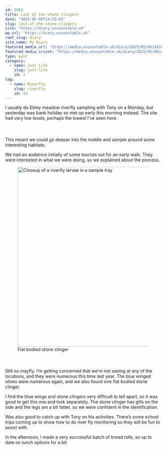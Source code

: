 ```yaml
---
id: 5965
title: Last of the stone clingers
date: "2025-05-06T14:53:03"
slug: last-of-the-stone-clingers
site: "https://diary.uncountable.uk"
wp_url: "https://diary.uncountable.uk"
root_slug: diary
site_name: My Diary
featured_media_url: "https://media.uncountable.uk/diary/2025/05/06143100/IMG20250506084325.webp"
featured_media_srcset: "https://media.uncountable.uk/diary/2025/05/06143100/IMG20250506084325-300x169.webp 300w, https://media.uncountable.uk/diary/2025/05/06143100/IMG20250506084325-1024x576.webp 1024w, https://media.uncountable.uk/diary/2025/05/06143100/IMG20250506084325-150x150.webp 150w, https://media.uncountable.uk/diary/2025/05/06143100/IMG20250506084325-640x360.webp 640w, https://media.uncountable.uk/diary/2025/05/06143100/IMG20250506084325.webp 1959w"
type: post
category:
  - name: Just Life
    slug: just-life
    id: 1
tag:
  - name: Riverfly
    slug: riverfly
    id: 43
---
```



<p>I usually do Ebley meadow riverfly sampling with Tony on a Monday, but yesterday was bank holiday so met up early this morning instead.  The site had very low levels, perhaps the lowest I&#8217;ve seen here.</p>


<style>.kb-row-layout-id5965_44eaaf-fe > .kt-row-column-wrap{align-content:start;}:where(.kb-row-layout-id5965_44eaaf-fe > .kt-row-column-wrap) > .wp-block-kadence-column{justify-content:start;}.kb-row-layout-id5965_44eaaf-fe > .kt-row-column-wrap{column-gap:var(--global-kb-gap-md, 2rem);row-gap:var(--global-kb-gap-md, 2rem);padding-top:var(--global-kb-spacing-sm, 1.5rem);padding-bottom:var(--global-kb-spacing-sm, 1.5rem);grid-template-columns:repeat(2, minmax(0, 1fr));}.kb-row-layout-id5965_44eaaf-fe > .kt-row-layout-overlay{opacity:0.30;}@media all and (max-width: 1024px){.kb-row-layout-id5965_44eaaf-fe > .kt-row-column-wrap{grid-template-columns:repeat(2, minmax(0, 1fr));}}@media all and (max-width: 767px){.kb-row-layout-id5965_44eaaf-fe > .kt-row-column-wrap{grid-template-columns:minmax(0, 1fr);}.kb-row-layout-id5965_44eaaf-fe > .kt-row-column-wrap > .wp-block-kadence-column:nth-of-type(1){order:2;}.kb-row-layout-id5965_44eaaf-fe > .kt-row-column-wrap > .wp-block-kadence-column:nth-of-type(2){order:1;}.kb-row-layout-id5965_44eaaf-fe > .kt-row-column-wrap > .wp-block-kadence-column:nth-of-type(3){order:12;}.kb-row-layout-id5965_44eaaf-fe > .kt-row-column-wrap > .wp-block-kadence-column:nth-of-type(4){order:11;}.kb-row-layout-id5965_44eaaf-fe > .kt-row-column-wrap > .wp-block-kadence-column:nth-of-type(5){order:22;}.kb-row-layout-id5965_44eaaf-fe > .kt-row-column-wrap > .wp-block-kadence-column:nth-of-type(6){order:21;}.kb-row-layout-id5965_44eaaf-fe > .kt-row-column-wrap > .wp-block-kadence-column:nth-of-type(7){order:32;}.kb-row-layout-id5965_44eaaf-fe > .kt-row-column-wrap > .wp-block-kadence-column:nth-of-type(8){order:31;}}</style><div class="kb-row-layout-wrap kb-row-layout-id5965_44eaaf-fe alignnone wp-block-kadence-rowlayout"><div class="kt-row-column-wrap kt-has-2-columns kt-row-layout-equal kt-tab-layout-inherit kt-mobile-layout-row kt-row-valign-top">
<style>.kadence-column5965_a0f9c3-17 > .kt-inside-inner-col,.kadence-column5965_a0f9c3-17 > .kt-inside-inner-col:before{border-top-left-radius:0px;border-top-right-radius:0px;border-bottom-right-radius:0px;border-bottom-left-radius:0px;}.kadence-column5965_a0f9c3-17 > .kt-inside-inner-col{column-gap:var(--global-kb-gap-sm, 1rem);}.kadence-column5965_a0f9c3-17 > .kt-inside-inner-col{flex-direction:column;}.kadence-column5965_a0f9c3-17 > .kt-inside-inner-col > .aligncenter{width:100%;}.kadence-column5965_a0f9c3-17 > .kt-inside-inner-col:before{opacity:0.3;}.kadence-column5965_a0f9c3-17{position:relative;}@media all and (max-width: 1024px){.kadence-column5965_a0f9c3-17 > .kt-inside-inner-col{flex-direction:column;justify-content:center;}}@media all and (max-width: 767px){.kadence-column5965_a0f9c3-17 > .kt-inside-inner-col{flex-direction:column;justify-content:center;}}</style>
<div class="wp-block-kadence-column kadence-column5965_a0f9c3-17"><div class="kt-inside-inner-col">
<p>This meant we could go deeper into the middle and sample around some interesting habitats.</p>



<p>We had an audience initially of some tourists out for an early walk.  They were interested in what we were doing, so we explained about the process.</p>
</div></div>


<style>.kadence-column5965_5e5854-fe > .kt-inside-inner-col,.kadence-column5965_5e5854-fe > .kt-inside-inner-col:before{border-top-left-radius:0px;border-top-right-radius:0px;border-bottom-right-radius:0px;border-bottom-left-radius:0px;}.kadence-column5965_5e5854-fe > .kt-inside-inner-col{column-gap:var(--global-kb-gap-sm, 1rem);}.kadence-column5965_5e5854-fe > .kt-inside-inner-col{flex-direction:column;}.kadence-column5965_5e5854-fe > .kt-inside-inner-col > .aligncenter{width:100%;}.kadence-column5965_5e5854-fe > .kt-inside-inner-col:before{opacity:0.3;}.kadence-column5965_5e5854-fe{position:relative;}@media all and (max-width: 1024px){.kadence-column5965_5e5854-fe > .kt-inside-inner-col{flex-direction:column;justify-content:center;}}@media all and (max-width: 767px){.kadence-column5965_5e5854-fe > .kt-inside-inner-col{flex-direction:column;justify-content:center;}}</style>
<div class="wp-block-kadence-column kadence-column5965_5e5854-fe"><div class="kt-inside-inner-col">
<figure class="wp-block-image size-large"><img loading="lazy" decoding="async" width="1024" height="576" src="https://media.uncountable.uk/diary/2025/05/06143106/IMG20250506090844-1024x576.webp" alt="Closeup of a riverfly larvae in a sample tray" class="wp-image-5968" srcset="https://media.uncountable.uk/diary/2025/05/06143106/IMG20250506090844-1024x576.webp 1024w, https://media.uncountable.uk/diary/2025/05/06143106/IMG20250506090844-300x169.webp 300w, https://media.uncountable.uk/diary/2025/05/06143106/IMG20250506090844-640x360.webp 640w" sizes="auto, (max-width: 1024px) 100vw, 1024px" /><figcaption class="wp-element-caption">Flat bodied stone clinger</figcaption></figure>
</div></div>

</div></div>


<p>Still no mayfly.  I&#8217;m getting concerned that we&#8217;re not seeing at any of the locations, and they were numerous this time last year.  The blue winged olives were numerous again, and we also found one flat bodied stone clinger.  </p>



<p>I find the blue wings and stone clingers very difficult to tell apart, so it was good to get this one and look separately.  The stone clinger has gills on the side and the legs are a bit fatter, so we were confident in the identification.</p>



<p>Was also good to catch up with Tony on his activities.  There&#8217;s some school trips coming up to show how to do river fly monitoring so they will be fun to assist with.</p>



<p>In the afternoon, I made a very successful batch of bread rolls, so up to date on lunch options for a bit.</p>
